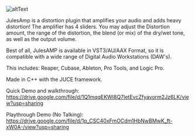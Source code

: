 ![altText](https://hosting.photobucket.com/images/i/Julianaguilar98/JulesAmp(1).png)

JulesAmp is a distortion plugin that amplifies your audio and adds heavy distortion!
The amplifier has 4 sliders. You may adjust the Distortion amount, the range of the distortion, the blend (or mix) of the dry/wet tone,
as well as the output volume.

Best of all, JulesAMP is available in VST3/AU/AAX Format, so it is compatible with a wide range of Digital Audio Workstations (DAW's).

This includes: Reaper, Cubase, Ableton, Pro Tools, and Logic Pro.

Made in C++ with the JUCE framework.


Quick Demo and walkthrough:
https://drive.google.com/file/d/1Q1mqqEKWI8Q7IetEvcZfyavorm2Jz6LK/view?usp=sharing

Playthrough Demo (No Talking):
https://drive.google.com/file/d/1p_CSC40xFmOCdm1HbNwBMwK_ft-xW0A-/view?usp=sharing
